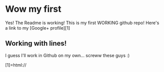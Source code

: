 Wow my first
==========
Yes!  The Readme is working!
This is my first WORKING github repo!
Here's a link to my [Google+ profile][1]


Working with lines!
----------
I guess I'll work in Github on my own... screww these guys :)

[1]=html://
